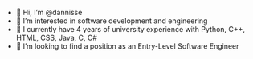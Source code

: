 - 👋 Hi, I’m @dannisse
- 👀 I’m interested in software development and engineering
- 🌱 I currently have 4 years of university experience with Python, C++, HTML, CSS, Java, C, C#
- 💞️ I’m looking to find a position as an Entry-Level Software Engineer

<!---
dannisse/dannisse is a ✨ special ✨ repository because its `README.md` (this file) appears on your GitHub profile.
You can click the Preview link to take a look at your changes.
--->
